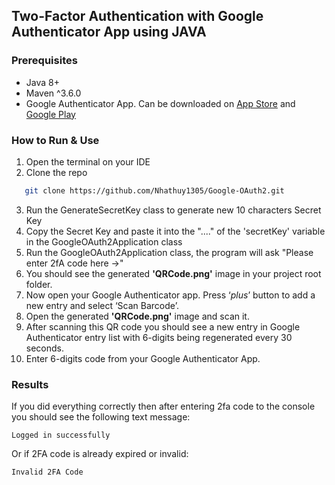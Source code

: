 ## Two-Factor Authentication with Google Authenticator App using JAVA
### Prerequisites
* Java 8+
* Maven ^3.6.0
* Google Authenticator App. Can be downloaded on [App Store](https://apps.apple.com/ru/app/google-authenticator/id388497605)
  and [Google Play](https://play.google.com/store/apps/details?id=com.google.android.apps.authenticator2&hl=uk)

### How to Run & Use
1. Open the terminal on your IDE
2. Clone the repo
```sh
   git clone https://github.com/Nhathuy1305/Google-OAuth2.git
   ```
3. Run the GenerateSecretKey class to generate new 10 characters Secret Key
4. Copy the Secret Key and paste it into the "...." of the 'secretKey' variable in the GoogleOAuth2Application class
5. Run the GoogleOAuth2Application class, the program will ask "Please enter 2fA code here ->"
6. You should see the generated **'QRCode.png'** image in your project root folder.
7. Now open your Google Authenticator app. Press ‘*plus*’ button to add a new entry and select ‘Scan Barcode’.
8. Open the generated **'QRCode.png'** image and scan it.
9. After scanning this QR code you should see a new entry in Google Authenticator entry list
   with 6-digits being regenerated every 30 seconds.
10. Enter 6-digits code from your Google Authenticator App.

### Results
If you did everything correctly then after entering 2fa code to the console you should see the following text message:

`Logged in successfully`

Or if 2FA code is already expired or invalid:

`Invalid 2FA Code`